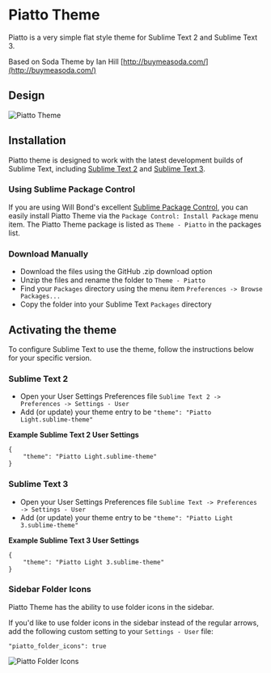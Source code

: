 # Piatto Theme

 Piatto is a very simple flat style theme for Sublime Text 2 and Sublime Text 3.

Based on Soda Theme by Ian Hill [http://buymeasoda.com/](http://buymeasoda.com/)

## Design

![Piatto Theme](https://raw.github.com/samuelrafo/Piatto/master/images/screenshot1.png)

## Installation

Piatto theme is designed to work with the latest development builds of Sublime Text, including [Sublime Text 2](http://www.sublimetext.com/dev) and [Sublime Text 3](http://www.sublimetext.com/3dev).

### Using Sublime Package Control

If you are using Will Bond's excellent [Sublime Package Control](http://wbond.net/sublime_packages/package_control), you can easily install Piatto Theme via the `Package Control: Install Package` menu item. The Piatto Theme package is listed as `Theme - Piatto` in the packages list.

### Download Manually

* Download the files using the GitHub .zip download option
* Unzip the files and rename the folder to `Theme - Piatto`
* Find your `Packages` directory using the menu item  `Preferences -> Browse Packages...`
* Copy the folder into your Sublime Text `Packages` directory

## Activating the theme

To configure Sublime Text to use the theme, follow the instructions below for your specific version.

### Sublime Text 2

* Open your User Settings Preferences file `Sublime Text 2 -> Preferences -> Settings - User`
* Add (or update) your theme entry to be `"theme": "Piatto Light.sublime-theme"`

**Example Sublime Text 2 User Settings**

    {
        "theme": "Piatto Light.sublime-theme"
    }

### Sublime Text 3

* Open your User Settings Preferences file `Sublime Text -> Preferences -> Settings - User`
* Add (or update) your theme entry to be `"theme": "Piatto Light 3.sublime-theme"`

**Example Sublime Text 3 User Settings**

    {
        "theme": "Piatto Light 3.sublime-theme"
    }

### Sidebar Folder Icons

Piatto Theme has the ability to use folder icons in the sidebar.

If you'd like to use folder icons in the sidebar instead of the regular arrows, add the following custom setting to your `Settings - User` file:

    "piatto_folder_icons": true

![Piatto Folder Icons](https://raw.github.com/samuelrafo/Piatto/master/images/screenshot2.png)

